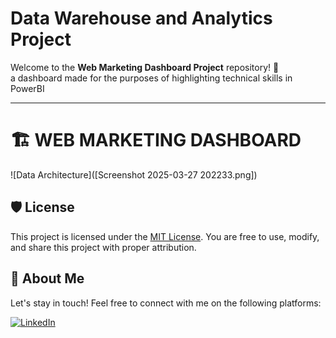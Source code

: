 # Data Warehouse and Analytics Project

Welcome to the **Web Marketing Dashboard Project** repository! 🚀  
a dashboard made for the purposes of highlighting technical skills in PowerBI

---
# 🏗️ WEB MARKETING DASHBOARD


![Data Architecture]([Screenshot 2025-03-27 202233.png])



## 🛡️ License

This project is licensed under the [MIT License](LICENSE). You are free to use, modify, and share this project with proper attribution.

## 🌟 About Me

Let's stay in touch! Feel free to connect with me on the following platforms:

[![LinkedIn](https://img.shields.io/badge/LinkedIn-0077B5?style=for-the-badge&logo=linkedin&logoColor=white)](https://linkedin.com/in/baraa-khatib-salkini)

